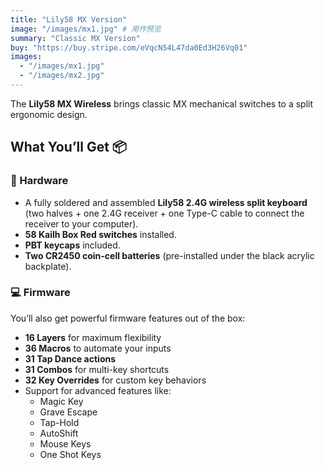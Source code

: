 ```yaml
---
title: "Lily58 MX Version"
image: "/images/mx1.jpg" # 用作预览
summary: "Classic MX Version"
buy: "https://buy.stripe.com/eVqcN54L47da0Ed3H26Vq01"
images:
  - "/images/mx1.jpg"
  - "/images/mx2.jpg"
---
```


The **Lily58 MX Wireless** brings classic MX mechanical switches to a split ergonomic design.

## What You’ll Get 📦

### 🔧 Hardware

- A fully soldered and assembled **Lily58 2.4G wireless split keyboard**
  (two halves + one 2.4G receiver + one Type-C cable to connect the receiver to your computer).
- **58 Kailh Box Red switches** installed.
- **PBT keycaps** included.
- **Two CR2450 coin-cell batteries** (pre-installed under the black acrylic backplate).

### 💻 Firmware

You’ll also get powerful firmware features out of the box:

- **16 Layers** for maximum flexibility
- **36 Macros** to automate your inputs
- **31 Tap Dance actions**
- **31 Combos** for multi-key shortcuts
- **32 Key Overrides** for custom key behaviors
- Support for advanced features like:
  - Magic Key
  - Grave Escape
  - Tap-Hold
  - AutoShift
  - Mouse Keys
  - One Shot Keys
